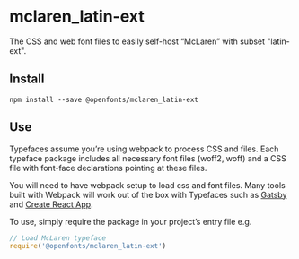 
# mclaren_latin-ext

The CSS and web font files to easily self-host “McLaren” with subset "latin-ext".

## Install

`npm install --save @openfonts/mclaren_latin-ext`

## Use

Typefaces assume you’re using webpack to process CSS and files. Each typeface
package includes all necessary font files (woff2, woff) and a CSS file with
font-face declarations pointing at these files.

You will need to have webpack setup to load css and font files. Many tools built
with Webpack will work out of the box with Typefaces such as [Gatsby](https://github.com/gatsbyjs/gatsby)
and [Create React App](https://github.com/facebookincubator/create-react-app).

To use, simply require the package in your project’s entry file e.g.

```javascript
// Load McLaren typeface
require('@openfonts/mclaren_latin-ext')
```
